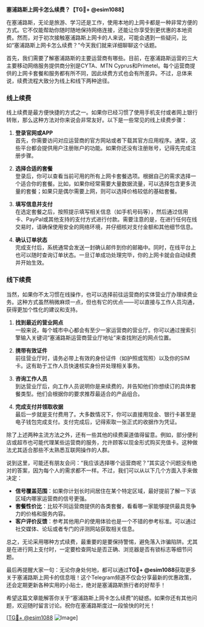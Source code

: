 **塞浦路斯上网卡怎么续费？【TG💪+ @esim1088】**

在塞浦路斯，无论是旅游、学习还是工作，使用本地的上网卡都是一种非常方便的方式。它不仅能帮助你随时随地保持网络连接，还能让你享受到更优惠的本地资费。然而，对于初次接触塞浦路斯上网卡的人来说，可能会遇到一些疑问，比如“塞浦路斯上网卡怎么续费？”今天我们就来详细聊聊这个话题。

首先，我们需要了解塞浦路斯的主要运营商有哪些。目前，在塞浦路斯运营的三大主要移动网络服务提供商分别是CYTA、MTN Cyprus和Primetel。每个运营商提供的上网卡套餐和服务都有所不同，因此续费方式也会有所差异。不过，总体来说，续费流程大致分为线上和线下两种途径。

### 线上续费

线上续费是最方便快捷的方式之一。如果你已经习惯了使用手机支付或者网上银行转账，那么这种方法对你来说会非常友好。以下是一些常见的线上续费步骤：

1. **登录官网或APP**  
   首先，你需要访问对应运营商的官方网站或者下载其官方应用程序。通常，这些平台都会提供用户注册账户的功能。如果你还没有注册账号，记得先完成注册步骤。

2. **选择合适的套餐**  
   登录后，你可以查看当前可用的所有上网卡套餐选项。根据自己的需求选择一个适合你的套餐。比如，如果你经常需要大量数据流量，可以选择包含更多流量的套餐；如果只是偶尔需要上网，则可以选择价格较低的基础套餐。

3. **填写信息并支付**  
   在选定套餐之后，按照提示填写相关信息（如手机号码等），然后通过信用卡、PayPal或其他支持的支付方式进行付款。需要注意的是，在进行任何在线交易时，请确保使用安全的网络环境，并仔细核对支付金额和其他细节信息。

4. **确认订单状态**  
   完成支付后，系统通常会发送一封确认邮件到你的邮箱中。同时，在线平台上也可以随时查询订单状态。一旦订单成功处理完毕，你的上网卡就会自动续费并开始生效。

### 线下续费

当然，如果你不太习惯在线操作，也可以选择前往运营商的实体营业厅办理续费业务。这种方式虽然稍微麻烦一点，但也有它的优点——可以直接与工作人员沟通，获得更加个性化的建议和支持。

1. **找到最近的营业网点**  
   一般来说，每个城市中心都会有至少一家运营商的营业厅。你可以通过搜索引擎输入关键词“塞浦路斯运营商营业厅地址”来查找附近的网点位置。

2. **携带有效证件**  
   前往营业厅时，请务必带上有效的身份证件（如护照或驾照）以及你的SIM卡。这有助于工作人员快速核实身份并处理相关事务。

3. **咨询工作人员**  
   到达营业厅后，向工作人员说明你是来续费的，并告知他们你想续订的具体套餐类型。他们会根据你的要求推荐最适合的产品组合。

4. **完成支付并领取收据**  
   最后一步就是支付费用了。大多数情况下，你可以直接用现金、银行卡甚至是电子钱包完成支付。支付完成后，记得索取一张正式的收据作为凭证。

除了上述两种主流方法之外，还有一些其他的续费渠道值得留意。例如，部分便利店或超市也可能代理某些运营商的服务，允许顾客以现金形式购买充值卡。这种做法尤其适合那些不太熟悉互联网操作的人群。

说到这里，可能还有朋友会问：“我应该选择哪个运营商呢？”其实这个问题没有绝对的答案，因为每个人的需求都不一样。不过，我们可以从以下几个方面入手来做决定：

- **信号覆盖范围**：如果你计划长时间居住在某个特定区域，最好提前了解一下该区域内哪家运营商的信号更强。
- **套餐性价比**：比较不同运营商提供的各类套餐，看看哪一家能够提供最具竞争力的价格和服务内容。
- **客户评价反馈**：参考其他用户的使用体验也是一个不错的参考标准。可以通过社交媒体、论坛或者专门的评测网站获取相关信息。

总之，无论采用哪种方式续费，最重要的是要保持警惕，避免落入诈骗陷阱。尤其是在进行网上支付时，一定要检查网址是否正确、浏览器是否有锁标志等细节问题。

最后再提醒大家一句：无论你身处何地，都可以通过**TG💪+ @esim1088**获取更多关于塞浦路斯上网卡的信息哦！这个Telegram频道不仅会分享最新的优惠政策，还会定期更新各种实用的小贴士，绝对是塞浦路斯旅行者的好帮手！

希望这篇文章能解答你关于“塞浦路斯上网卡怎么续费”的疑惑。如果你还有其他问题，欢迎随时留言讨论。祝你在塞浦路斯度过一段愉快的时光！

[[TG💪+ @esim1088](https://t.me/s/esim1088) ![Image](https://i.postimg.cc/4NQfJmqS/Snipaste-2025-05-13-00-14-12.png)]